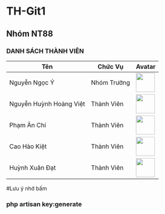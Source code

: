 # TH-Git1
## Nhóm NT88
### DANH SÁCH THÀNH VIÊN
| Tên | Chức Vụ | Avatar |
| ------ | ------ | ------ |
| Nguyễn Ngọc Ý | Nhóm Trưởng| <img src="https://img.pokemondb.net/artwork/large/cinccino.jpg" width="50">
| Nguyễn Huỳnh Hoàng Việt | Thành Viên| <img src="https://scontent.fdad2-1.fna.fbcdn.net/v/t39.30808-6/273758613_3151733995058629_3717831941751221463_n.jpg?_nc_cat=107&ccb=1-7&_nc_sid=09cbfe&_nc_ohc=0qcJv9ls5K8AX94SvRU&_nc_ht=scontent.fdad2-1.fna&oh=00_AT9urFgmk5GdIrA5UP7Zwt-Fr3tibuUHiIkyJhbEo7fvvQ&oe=63304618" width="50">
| Phạm Ân Chí | Thành Viên | <img src="#" width="50">
| Cao Hào Kiệt | Thành Viên | <img src="#" width="50">
| Huỳnh Xuân Đạt | Thành Viên | <img src="https://avatars.githubusercontent.com/u/41006973?v=4" width="50">
#Lưu ý nhớ bấm
### php artisan key:generate
